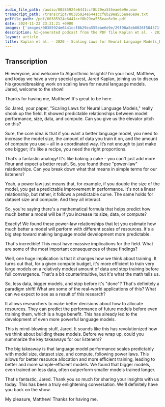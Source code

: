 ```yaml
---
audio_file_path: /audio/00385924e6441ccf8b29ea555eae6e9e.wav
transcript_path: /transcript/00385924e6441ccf8b29ea555eae6e9e.txt
pdffile_path: /pdf/00385924e6441ccf8b29ea555eae6e9e.pdf
date: 2024-11-23 23:31:21 +0900
images: ['images/00385924e6441ccf8b29ea555eae6e9e/29f98a8eb8026f504571f5294972bd2830581fd1dd6ea6504b906ce2ec143a6e.jpg', 'images/00385924e6441ccf8b29ea555eae6e9e/bfcacff8305b83aa68c164047d0b31e14d9b6acdb8774691d19930200dde2203.jpg', 'images/00385924e6441ccf8b29ea555eae6e9e/74a8f397eae5e0269615fcd7f7942f8994f6a9f058cb71e8d0bf91358841a274.jpg', 'images/00385924e6441ccf8b29ea555eae6e9e/14f24b804e26834da104af72b10037b93d2e6001e5a8628b1c20ec0bf7160bc4.jpg', 'images/00385924e6441ccf8b29ea555eae6e9e/dd18ccfc1f7a8a41a72dd6815228b89ffda3d74fb7c0846c02bc783361200eaf.jpg', 'images/00385924e6441ccf8b29ea555eae6e9e/04c7b6cb6f22cfd77ac2857d1685d3258b3b90dc1c48ed4d86e31be8eca363de.jpg', 'images/00385924e6441ccf8b29ea555eae6e9e/29fadd093631faef098da278de5d7fa2accf415295bf7c3351272147844aa55f.jpg', 'images/00385924e6441ccf8b29ea555eae6e9e/dfccb8fb17b93abe27880d23ec70d95be8ef4951e7f7592a59b382ed561efd37.jpg', 'images/00385924e6441ccf8b29ea555eae6e9e/f3ebdbce9a55e24250950ffe9a565b4fbcb1b50fd840989fe37c9e97b793dedf.jpg', 'images/00385924e6441ccf8b29ea555eae6e9e/5efb865c61202dd82f6570a6f0790e3bd22c2566831321a398b29eb1188711a2.jpg', 'images/00385924e6441ccf8b29ea555eae6e9e/194b2a43549fc13a57ffe77aa59e01c79f77131d4e17ea437308582d0c19c78f.jpg', 'images/00385924e6441ccf8b29ea555eae6e9e/403960a1adeeb0ef90fa2f63f21ee101ffb63b8dc46c0ca04e3e7d5dc663bab8.jpg', 'images/00385924e6441ccf8b29ea555eae6e9e/31c95e3c896295e9fcc248847f93b776931d5b15e65e4c98421cbd5ad54260f7.jpg', 'images/00385924e6441ccf8b29ea555eae6e9e/f1b8ab0992b18f46a9947218d5f3d2f91441a18c8cfc683562603e18c6a33197.jpg', 'images/00385924e6441ccf8b29ea555eae6e9e/deffde64c73764e22a43a5a778930b52c449a9b438cbce172b6f858dabe8a3e3.jpg', 'images/00385924e6441ccf8b29ea555eae6e9e/9fe6c2d74dc0370b79516be9af720abf2f7b6343be2244e518422bfb68d887e5.jpg', 'images/00385924e6441ccf8b29ea555eae6e9e/e189880eb16abf11f6f01d3eb660eb831764332e77ef2ed1f8b3523fe3ff5a6b.jpg', 'images/00385924e6441ccf8b29ea555eae6e9e/ecd65c735ca31b8517712e28a00becc63bada1bd9ff8ea03ffacb2ad129dbab6.jpg', 'images/00385924e6441ccf8b29ea555eae6e9e/6201c10f33882daeab608d26b69ae83a900a0f29340ac403b25d8db2897b7521.jpg', 'images/00385924e6441ccf8b29ea555eae6e9e/0c383ac77e868cb6e16d11a39239f70e18d5e4fc66b6b4f4622cf69ff56a40ee.jpg', 'images/00385924e6441ccf8b29ea555eae6e9e/e936e5bac703956bf7ba1ddca5b6a642f3639021b26ee07f6a37be35d919a413.jpg', 'images/00385924e6441ccf8b29ea555eae6e9e/337bd0e2dd8f9b15593d1a99347045fd882b716b2e0d4636941b24dfea58aeed.jpg', 'images/00385924e6441ccf8b29ea555eae6e9e/009108416bdd4ec6dbbc7f35f9d3c147ef0bc2f9795670116a87f7b028f647e5.jpg', 'images/00385924e6441ccf8b29ea555eae6e9e/fcda2af07a549affe3f7a0dac012e3a37c67acc7c3a34b6c62f4d18a38c6e726.jpg', 'images/00385924e6441ccf8b29ea555eae6e9e/d5126bd2c2fc729faf325bf6973dafafa1439337d415470b3bcec8af499c9aba.jpg', 'images/00385924e6441ccf8b29ea555eae6e9e/5ef912ccb280117d0d70ed438a899725e64609615632873185ec4df971d49d42.jpg', 'images/00385924e6441ccf8b29ea555eae6e9e/bc6fc15805a4871673a32b09e29b05450930ba933b26b6d67235193bc6cf7966.jpg', 'images/00385924e6441ccf8b29ea555eae6e9e/21e22550708a5701d858aadf8bda90154cb419dd3d1cf900562aa67a7bbd33c7.jpg', 'images/00385924e6441ccf8b29ea555eae6e9e/ac216b9bf16ba77948f1e35f66baa9e64b2a7290fd814e93f5c06f8aff553615.jpg', 'images/00385924e6441ccf8b29ea555eae6e9e/1ada045e7047e35da4c651eddb085a25683ff69637fd0966a404fd3de75a91f4.jpg', 'images/00385924e6441ccf8b29ea555eae6e9e/382d4e964b553a608c86c3b59f36463790723d1cc1da1435827443cfb6b7c603.jpg', 'images/00385924e6441ccf8b29ea555eae6e9e/d4aa0b3997b3f68fcb39daea3f898c4afd1ec5f5ceed27ba6eb9d7696ba7cdb2.jpg']
description: AI-generated podcast from the PDF file Kaplan et al. - 2020 - Scaling Laws for Neural Language Models_EN / 00385924e6441ccf8b29ea555eae6e9e
layout: article
title: Kaplan et al. - 2020 - Scaling Laws for Neural Language Models_EN
---
```


## Transcription
Hi everyone, and welcome to Algorithmic Insights! I’m your host, Matthew, and today we have a very special guest, Jared Kaplan, joining us to discuss his groundbreaking work on scaling laws for neural language models. Jared, welcome to the show!

Thanks for having me, Matthew! It's great to be here.

So Jared, your paper, "Scaling Laws for Neural Language Models," really shook up the field.  It showed predictable relationships between model performance, size, data, and compute. Can you give us the elevator pitch on this?

Sure, the core idea is that if you want a better language model, you need to increase the model size, the amount of data you train it on, and the amount of compute you use – all in a coordinated way.  It’s not enough to just make one bigger; it's like a recipe, you need the right proportions.

That’s a fantastic analogy! It's like baking a cake – you can't just add more flour and expect a better result. So, you found these "power-law" relationships.  Can you break down what that means in simple terms for our listeners?

Yeah, a power law just means that, for example, if you double the size of the model, you get a predictable improvement in performance. It's not a linear relationship, but rather, it follows a predictable curve.  The same holds for dataset size and compute. And they all interact.

So, you're saying there's a mathematical formula that helps predict how much better a model will be if you increase its size, data, or compute?

Exactly!  We found these power-law relationships that let you estimate how much better a model will perform with different scales of resources.  It's a big step toward making language model development more predictable.

That's incredible! This must have massive implications for the field.  What are some of the most important consequences of these findings?

Well, one huge implication is that it changes how we think about training.  It turns out that, for a given compute budget, it's more efficient to train very large models on a relatively modest amount of data and stop training before full convergence. That's a bit counterintuitive, but it's what the math tells us.

So, less data, bigger models, and stop before it's "done"? That's definitely a paradigm shift!  What are some of the real-world applications of this?  What can we expect to see as a result of this research?

It allows researchers to make better decisions about how to allocate resources.  They can predict the performance of future models before even training them, which is a huge benefit. This has already led to the development of even more powerful language models.

This is mind-blowing stuff, Jared. It sounds like this has revolutionized how we think about building these models.  Before we wrap up, could you summarize the key takeaways for our listeners?

The big takeaway is that language model performance scales predictably with model size, dataset size, and compute, following power laws.  This allows for better resource allocation and more efficient training, leading to better and more sample-efficient models.  We found that bigger models, even trained on less data, often outperform smaller models trained longer.


That's fantastic, Jared.  Thank you so much for sharing your insights with us today. This has been a truly enlightening conversation.  We'll definitely have you back on the show.

My pleasure, Matthew!  Thanks for having me.





